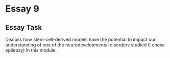 # Essay 9

## Essay Task

Discuss how stem-cell-derived models have the potential to impact our understanding of one of the neurodevelopmental disorders studied (I chose epilepsy) in this module.
